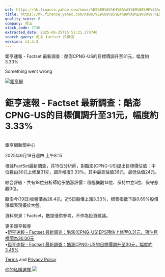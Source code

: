 ```yaml
---
url: https://hk.finance.yahoo.com/news/%E9%89%85%E4%BA%A8%E9%80%9F%E5%A0%B1-factset-%E6%9C%80%E6%96%B0%E8%AA%BF%E6%9F%A5-%E9%85%B7%E6%BE%8Ecpng-us%E7%9A%84%E7%9B%AE%E6%A8%99%E5%83%B9%E8%AA%BF%E5%8D%87%E8%87%B331%E5%85%83-121524957.html
title: https://hk.finance.yahoo.com/news/%E9%89%85%E4%BA%A8%E9%80%9F%E5%A0%B1-factset-%E6%9C%80%E6%96%B0%E8
quality_score: 6
company: 虎山
stock_code: 7736
extracted_date: 2025-06-25T15:52:21.178746
search_query: 虎山 factset 目標價
version: v3.3.3
---
```


鉅亨速報 - Factset 最新調查：酷澎CPNG-US的目標價調升至31元，幅度約3.33% 


Something went wrong

 

[![鉅亨網](https://s.yimg.com/ny/api/res/1.2/UM5hrThmhlnSiBO4o4qlLg--/YXBwaWQ9aGlnaGxhbmRlcjt3PTE0NjtoPTQ4O2NmPXdlYnA-/https://s.yimg.com/os/creatr-uploaded-images/2020-01/147c7630-36ab-11ea-ae7c-5ee7a0016555)](http://www.cnyes.com/ "鉅亨網")

# 鉅亨速報 - Factset 最新調查：酷澎CPNG-US的目標價調升至31元，幅度約3.33%

![](data:image/gif;base64,R0lGODlhAQABAIAAAAAAAP///ywAAAAAAQABAAACAUwAOw==)

鉅亨網新聞中心

2025年6月19日週四 上午8:15

根據FactSet最新調查，共15位分析師，對酷澎(CPNG-US)提出目標價估值：中位數由30元上修至31元，調升幅度3.33%。其中最高估值36元，最低估值24元。

綜合評級 - 共有18位分析師給予酷澎評價：積極樂觀13位、保持中立5位、保守悲觀0位。

酷澎今(19日)收盤價為28.4元。近5日股價上漲3.33%，標普指數下跌0.69%股價漲幅表現優於大盤。

資料來源：Factset，數據僅供參考，不作為投資建議。

更多鉅亨報導  
•[鉅亨速報 - Factset 最新調查：酷澎(CPNG-US)EPS預估上修至0.31元，預估目標價為30.00元](https://news.cnyes.com/news/id/5996391?utm_source=yahoo&utm_medium=RSS&utm_campaign=relate)  
•[鉅亨速報 - Factset 最新調查：酷澎CPNG-US的目標價調升至30元，幅度約3.45%](https://news.cnyes.com/news/id/5996389?utm_source=yahoo&utm_medium=RSS&utm_campaign=relate)

[Terms](https://guce.yahoo.com/terms?locale=zh-Hant-HK)  and [Privacy Policy](https://guce.yahoo.com/privacy-policy?locale=zh-Hant-HK)

[你的私隱選擇 ![](https://s.yimg.com/dv/static/siteApp/img/privacy-choice-control.png)](https://guce.yahoo.com/state-controls?locale=zh-Hant-HK&state=VA)